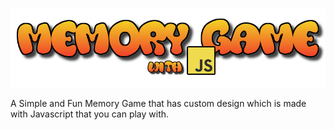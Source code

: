 <p align="center">
  <img src="img/test3.png" alt="Game Logo" width="650">
  <p>A Simple and Fun Memory Game that has custom design which is made with Javascript that you can play with.</p>
</p>

